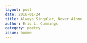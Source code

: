 ```yaml
---
layout: post 
date: 2016-01-24
title: Always Singular, Never Alone
author: Eric L. Cummings
category: poetry
issue: homme
---
```

